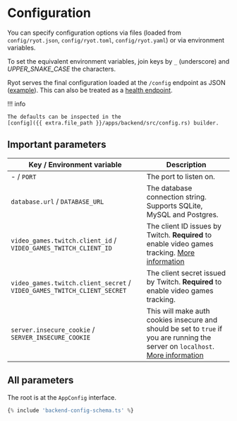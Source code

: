 # Configuration

You can specify configuration options via files (loaded from `config/ryot.json`,
`config/ryot.toml`, `config/ryot.yaml`) or via environment variables.

To set the equivalent environment variables, join keys by `_` (underscore) and
_UPPER_SNAKE_CASE_ the characters.

Ryot serves the final configuration loaded at the `/config` endpoint as JSON
([example](https://ryot.fly.dev/config)). This can also be treated as a [health
endpoint](https://learn.microsoft.com/en-us/azure/architecture/patterns/health-endpoint-monitoring).

!!! info

    The defaults can be inspected in the
    [config]({{ extra.file_path }}/apps/backend/src/config.rs) builder.

## Important parameters

| Key / Environment variable                                              | Description                                                                                                                                                                   |
| ----------------------------------------------------------------------- | ----------------------------------------------------------------------------------------------------------------------------------------------------------------------------- |
| - / `PORT`                                                              | The port to listen on.                                                                                                                                                        |
| `database.url` / `DATABASE_URL`                                         | The database connection string. Supports SQLite, MySQL and Postgres.                                                                                                          |
| `video_games.twitch.client_id` / `VIDEO_GAMES_TWITCH_CLIENT_ID`         | The client ID issues by Twitch. **Required** to enable video games tracking. [More information](guides/video-games.md)                                                        |
| `video_games.twitch.client_secret` / `VIDEO_GAMES_TWITCH_CLIENT_SECRET` | The client secret issued by Twitch. **Required** to enable video games tracking.                                                                                              |
| `server.insecure_cookie` / `SERVER_INSECURE_COOKIE`                     | This will make auth cookies insecure and should be set to `true` if you are running the server on `localhost`. [More information](https://github.com/IgnisDa/ryot/issues/23#) |

## All parameters

The root is at the `AppConfig` interface.

```ts
{% include 'backend-config-schema.ts' %}
```
